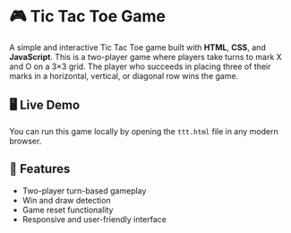 # 🎮 Tic Tac Toe Game

A simple and interactive Tic Tac Toe game built with **HTML**, **CSS**, and **JavaScript**. This is a two-player game where players take turns to mark X and O on a 3×3 grid. The player who succeeds in placing three of their marks in a horizontal, vertical, or diagonal row wins the game.

## 🖥️ Live Demo

You can run this game locally by opening the `ttt.html` file in any modern browser.

## 🚀 Features

- Two-player turn-based gameplay
- Win and draw detection
- Game reset functionality
- Responsive and user-friendly interface

